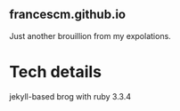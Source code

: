 ## francescm.github.io

Just another brouillion from my expolations.

# Tech details

jekyll-based brog with ruby 3.3.4
